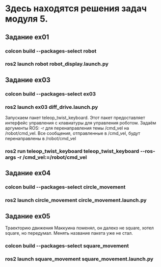 # Здесь находятся решения задач модуля 5.

## Задание ex01

### colcon build --packages-select robot

### ros2 launch robot robot_display.launch.py


## Задание ex03

### colcon build --packages-select ex03

### ros2 launch ex03 diff_drive.launch.py

Запускаем пакет teleop_twist_keyboard.
Этот пакет предоставляет интерфейс управления с клавиатуры для управления роботом.
Задаём аргументы ROS:
-r для перенаправления темы /cmd_vel на /robot/cmd_vel.
Все сообщения, отправленные в /cmd_vel, будут перенаправлены в /robot/cmd_vel
### ros2 run teleop_twist_keyboard teleop_twist_keyboard --ros-args -r /cmd_vel:=/robot/cmd_vel

## Задание ex04
### colcon build --packages-select circle_movement
### ros2 launch circle_movement circle_movement.launch.py

## Задание ex05
Траекторию движения Маккуина поменял, он далеко не square, хотел square, но передумал.
Менять название пакета уже не стал.
### colcon build --packages-select square_movement
### ros2 launch square_movement square_movement.launch.py
